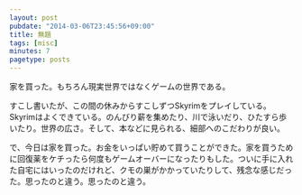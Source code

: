 ```yaml
---
layout: post
pubdate: "2014-03-06T23:45:56+09:00"
title: 無題
tags: [misc]
minutes: 7
pagetype: posts
---
```

家を買った。もちろん現実世界ではなくゲームの世界である。

すこし書いたが、この間の休みからすこしずつSkyrimをプレイしている。Skyrimはよくできている。のんびり薪を集めたり、川で泳いだり、ひたすら歩いたり。世界の広さ。そして、本などに見られる、細部へのこだわりが良い。

で、今日は家を買った。お金をいっぱい貯めて買うことができた。家を買うために回復薬をケチったら何度もゲームオーバーになったりもした。ついに手に入れた自宅にはいったのだけれど、クモの巣がかかっていたりして、残念な感じだった。思ったのと違う。思ったのと違う。

